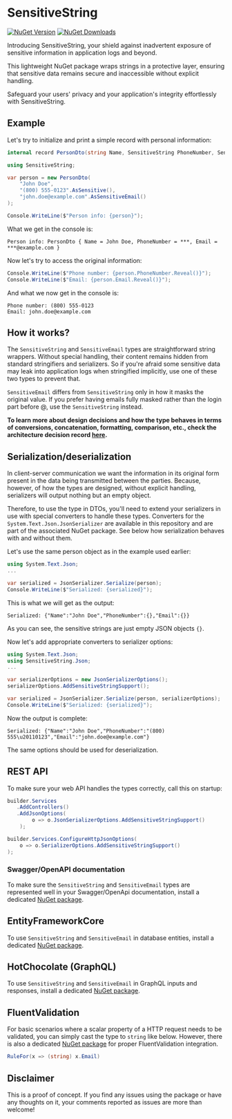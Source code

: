 # SensitiveString

[![NuGet Version](http://img.shields.io/nuget/v/SensitiveString.svg?style=for-the-badge&logo=nuget)](https://www.nuget.org/packages/SensitiveString/) [![NuGet Downloads](https://img.shields.io/nuget/dt/SensitiveString.svg?style=for-the-badge&logo=nuget)](https://www.nuget.org/packages/SensitiveString/)

Introducing SensitiveString, your shield against inadvertent exposure of sensitive information in application logs and beyond.

This lightweight NuGet package wraps strings in a protective layer, ensuring that sensitive data remains secure and inaccessible without explicit handling.

Safeguard your users' privacy and your application's integrity effortlessly with SensitiveString.

## Example

Let's try to initialize and print a simple record with personal information:

```c#
internal record PersonDto(string Name, SensitiveString PhoneNumber, SensitiveEmail Email);
```

```c#
using SensitiveString;

var person = new PersonDto(
    "John Doe",
    "(800) 555‑0123".AsSensitive(),
    "john.doe@example.com".AsSensitiveEmail()
);

Console.WriteLine($"Person info: {person}");
```

What we get in the console is:

```
Person info: PersonDto { Name = John Doe, PhoneNumber = ***, Email = ***@example.com }
```

Now let's try to access the original information:

```c#
Console.WriteLine($"Phone number: {person.PhoneNumber.Reveal()}");
Console.WriteLine($"Email: {person.Email.Reveal()}");
```

And what we now get in the console is:

```
Phone number: (800) 555‑0123
Email: john.doe@example.com
```

## How it works?

The `SensitiveString` and `SensitiveEmail` types are straightforward string wrappers. Without special handling, their content remains hidden from standard stringifiers and serializers. So if you're afraid some sensitive data may leak into application logs when stringified implicitly, use one of these two types to prevent that.

`SensitiveEmail` differs from `SensitiveString` only in how it masks the original value. If you prefer having emails fully masked rather than the login part before @, use the `SensitiveString` instead.

**To learn more about design decisions and how the type behaves in terms of conversions, concatenation, formatting, comparison, etc., check the architecture decision record [here](src/ADR/01.%20Behavior.md).**



## Serialization/deserialization

In client-server communication we want the information in its original form present in the data being transmitted between the parties. Because, however, of how the types are designed, without explicit handling, serializers will output nothing but an empty object.

Therefore, to use the type in DTOs, you'll need to extend your serializers in use with special converters to handle these types. Converters for the `System.Text.Json.JsonSerializer` are available in this repository and are part of the associated NuGet package. See below how serialization behaves with and without them.

Let's use the same person object as in the example used earlier:

```c#
using System.Text.Json;
...

var serialized = JsonSerializer.Serialize(person);
Console.WriteLine($"Serialized: {serialized}");
```

This is what we will get as the output:

```
Serialized: {"Name":"John Doe","PhoneNumber":{},"Email":{}}
```

As you can see, the sensitive strings are just empty JSON objects `{}`.

Now let's add appropriate converters to serializer options:

```c#
using System.Text.Json;
using SensitiveString.Json;
...

var serializerOptions = new JsonSerializerOptions();
serializerOptions.AddSensitiveStringSupport();

var serialized = JsonSerializer.Serialize(person, serializerOptions);
Console.WriteLine($"Serialized: {serialized}");
```

Now the output is complete:

```
Serialized: {"Name":"John Doe","PhoneNumber":"(800) 555\u20110123","Email":"john.doe@example.com"}
```

The same options should be used for deserialization.

## REST API

To make sure your web API handles the types correctly, call this on startup:

```c#
builder.Services
   .AddControllers()
   .AddJsonOptions(
        o => o.JsonSerializerOptions.AddSensitiveStringSupport()
    );

builder.Services.ConfigureHttpJsonOptions(
    o => o.SerializerOptions.AddSensitiveStringSupport()
);
```
### Swagger/OpenAPI documentation

To make sure the `SensitiveString` and `SensitiveEmail` types are represented well in your Swagger/OpenApi documentation, install a dedicated [NuGet package](https://www.nuget.org/packages/SensitiveString.NSwag.AspNetCore/).

## EntityFrameworkCore

To use `SensitiveString` and `SensitiveEmail` in database entities, install a dedicated [NuGet package](https://www.nuget.org/packages/SensitiveString.EntityFrameworkCore/).



## HotChocolate (GraphQL)

To use `SensitiveString` and `SensitiveEmail` in GraphQL inputs and responses, install a dedicated [NuGet package](https://www.nuget.org/packages/SensitiveString.HotChocolate/).



## FluentValidation

For basic scenarios where a scalar property of a HTTP request needs to be validated, you can simply cast the type to `string` like below. However, there is also a dedicated [NuGet package](https://www.nuget.org/packages/SensitiveString.FluentValidation/) for proper FluentValidation integration.

```c#
RuleFor(x => (string) x.Email)
```



## Disclaimer

This is a proof of concept. If you find any issues using the package or have any thoughts on it, your comments reported as issues are more than welcome!
